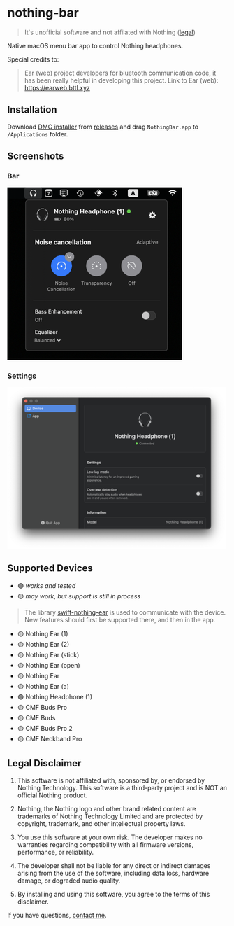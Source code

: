 # nothing-bar

> It's unofficial software and not affilated with Nothing ([legal](#legal-disclaimer))

Native macOS menu bar app to control Nothing headphones.

Special credits to:

> Ear (web) project developers for bluetooth communication code, it has been really helpful in developing this project. Link to Ear (web): https://earweb.bttl.xyz

## Installation

Download [DMG installer](https://github.com/bestK1ngArthur/nothing-bar/releases/download/1.1/NothingBar.dmg) from [releases](https://github.com/bestK1ngArthur/nothing-bar/releases) and drag `NothingBar.app` to `/Applications` folder.

## Screenshots

### Bar
<img width="400" alt="Screenshot" src="Screenshots/screenshot-bar.png" />

### Settings
<img width="500" alt="Screenshot" src="Screenshots/screenshot-settings.png" />

## Supported Devices

- 🟢 _works and tested_
- 🟡 _may work, but support is still in process_

> The library [swift-nothing-ear](https://github.com/bestK1ngArthur/swift-nothing-ear) is used to communicate with the device. New features should first be supported there, and then in the app.

- 🟡 Nothing Ear (1)
- 🟡 Nothing Ear (2)
- 🟡 Nothing Ear (stick)
- 🟡 Nothing Ear (open)
- 🟡 Nothing Ear
- 🟡 Nothing Ear (a)
- 🟢 Nothing Headphone (1)
- 🟡 CMF Buds Pro
- 🟡 CMF Buds
- 🟡 CMF Buds Pro 2
- 🟡 CMF Neckband Pro

## Legal Disclaimer

1. This software is not affiliated with, sponsored by, or endorsed by Nothing Technology. This software is a third-party project and is NOT an official Nothing product.

2. Nothing, the Nothing logo and other brand related content are trademarks of Nothing Technology Limited and are protected by copyright, trademark, and other intellectual property laws.

3. You use this software at your own risk. The developer makes no warranties regarding compatibility with all firmware versions, performance, or reliability. 

4. The developer shall not be liable for any direct or indirect damages arising from the use of the software, including data loss, hardware damage, or degraded audio quality. 

5. By installing and using this software, you agree to the terms of this disclaimer.

If you have questions, [contact me](mailto:bestk1ngarthur@aol.com).

